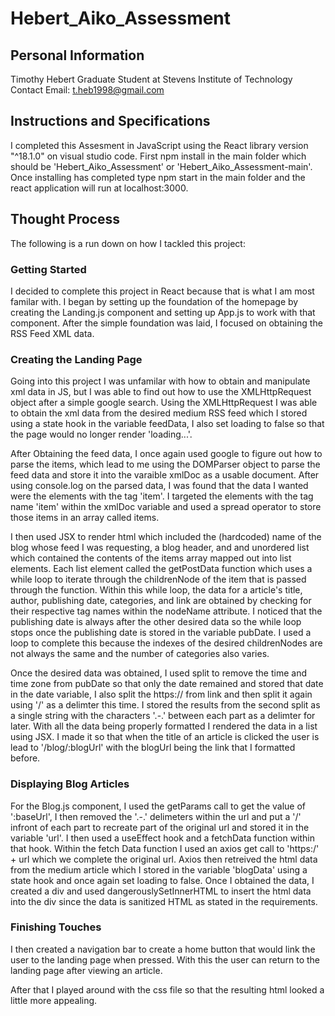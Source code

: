 # Hebert_Aiko_Assessment
## Personal Information
Timothy Hebert
Graduate Student at Stevens Institute of Technology
Contact Email: t.heb1998@gmail.com

## Instructions and Specifications
I completed this Assesment in JavaScript using the React library version "^18.1.0" on  visual studio code.
First npm install in the main folder which should be 'Hebert_Aiko_Assessment' or 'Hebert_Aiko_Assessment-main'. Once installing has completed type npm start in the main folder and the react application will run at localhost:3000.

## Thought Process
The following is a run down on how I tackled this project:

### Getting Started
I decided to complete this project in React because that is what I am most familar with. I began by setting up the foundation of the homepage by creating the Landing.js component and setting up App.js to work with that component. After the simple foundation was laid, I focused on obtaining the RSS Feed XML data. 

### Creating the Landing Page
Going into this project I was unfamilar with how to obtain and manipulate xml data in JS, but I was able to find out how to use  the XMLHttpRequest object after a simple google search. Using the XMLHttpRequest I was able to obtain the xml data from the desired medium RSS feed which I stored using a state hook in the variable feedData, I also set loading to false so that the page would no longer render 'loading...'.  

After Obtaining the feed data, I once again used google to figure out how to parse the items, which lead to me using the DOMParser object to parse the feed data and store it into the varaible xmlDoc as a usable document. After using console.log on the parsed data, I was found that the data I wanted were the elements with the tag 'item'. I targeted the elements with the tag name 'item' within the xmlDoc variable and used a spread operator to store those items in an array called items. 

I then used JSX to render html which included the (hardcoded) name of the blog whose feed I was requesting, a blog header, and and unordered list which contained the contents of the items array mapped out into list elements. Each list element called the getPostData function which uses a while loop to iterate through the childrenNode of the item that is passed through the function. Within this while loop, the data for a article's title, author, publishing date, categories, and link are obtained by checking for their respective tag names within the nodeName attribute. I noticed that the publishing date is always after the other desired data so the while loop stops once the publishing date is stored in the variable pubDate. I used a loop to complete this because the indexes of the desired childrenNodes are not always the same and the number of categories also varies.

Once the desired data was obtained, I used split to remove the time and time zone from pubDate so that only the date remained and stored that date in the date variable, I also split the https:// from link and then split it again using '/' as a delimter this time. I stored the results from the second split as a single string with the characters '.-.' between each part as a delimter for later. With all the data being properly formatted I rendered the data in a list using JSX. I made it so that when the title of an article is clicked the user is lead to '/blog/:blogUrl' with the blogUrl being the link that I formatted before.

### Displaying Blog Articles 
For the Blog.js component, I used the getParams call to get the value of ':baseUrl', I then removed the '.-.' delimeters within the url and put a '/' infront of each part to recreate part of the original url and stored it in the variable 'url'. I then used a useEffect hook and a fetchData function within that hook. Within the fetch Data function I used an axios get call to 'https:/' + url which we complete the original url. Axios then retreived the html data from the medium article which I stored in the variable 'blogData' using a state hook and once again set loading to false. Once I obtained the data, I created a div and used dangerouslySetInnerHTML to insert the html data into the div since the data is sanitized HTML as stated in the requirements.

### Finishing Touches 
I then created a navigation bar to create a home button that would link the user to the landing page when pressed. With this the user can return to the landing page after viewing an article.

After that I played around with  the css file  so that the resulting html looked a little more appealing. 




 
